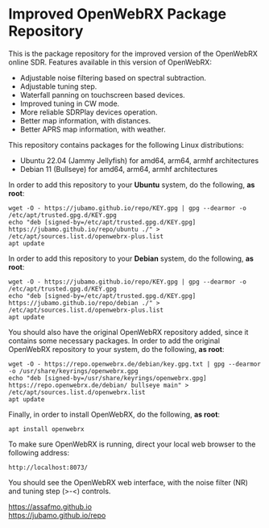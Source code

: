 # Improved OpenWebRX Package Repository
This is the package repository for the improved version of the OpenWebRX online SDR. Features available in this version of OpenWebRX:
* Adjustable noise filtering based on spectral subtraction.
* Adjustable tuning step.
* Waterfall panning on touchscreen based devices.
* Improved tuning in CW mode.
* More reliable SDRPlay devices operation.
* Better map information, with distances.
* Better APRS map information, with weather.

This repository contains packages for the following Linux distributions:
* Ubuntu 22.04 (Jammy Jellyfish) for amd64, arm64, armhf architectures
* Debian 11 (Bullseye) for amd64, arm64, armhf architectures

In order to add this repository to your **Ubuntu** system, do the following, **as root**:

    wget -O - https://jubamo.github.io/repo/KEY.gpg | gpg --dearmor -o /etc/apt/trusted.gpg.d/KEY.gpg
    echo "deb [signed-by=/etc/apt/trusted.gpg.d/KEY.gpg] https://jubamo.github.io/repo/ubuntu ./" > /etc/apt/sources.list.d/openwebrx-plus.list
    apt update

In order to add this repository to your **Debian** system, do the following, **as root**:

    wget -O - https://jubamo.github.io/repo/KEY.gpg | gpg --dearmor -o /etc/apt/trusted.gpg.d/KEY.gpg
    echo "deb [signed-by=/etc/apt/trusted.gpg.d/KEY.gpg] https://jubamo.github.io/repo/debian ./" > /etc/apt/sources.list.d/openwebrx-plus.list
    apt update

You should also have the original OpenWebRX repository added, since it contains some necessary packages. In order to add the original OpenWebRX repository to your system, do the following, **as root**:

    wget -O - https://repo.openwebrx.de/debian/key.gpg.txt | gpg --dearmor -o /usr/share/keyrings/openwebrx.gpg
    echo "deb [signed-by=/usr/share/keyrings/openwebrx.gpg] https://repo.openwebrx.de/debian/ bullseye main" > /etc/apt/sources.list.d/openwebrx.list
    apt update

Finally, in order to install OpenWebRX, do the following, **as root**:

    apt install openwebrx

To make sure OpenWebRX is running, direct your local web browser to the following address:

    http://localhost:8073/
    
You should see the OpenWebRX web interface, with the noise filter (NR) and tuning step (>-<) controls.

 https://assafmo.github.io      
 https://jubamo.github.io/repo 
 

